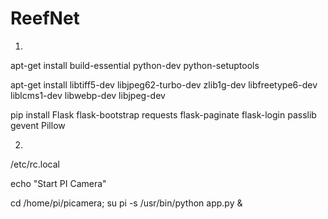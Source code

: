 # ReefNet

1.
apt-get install build-essential python-dev python-setuptools

apt-get install libtiff5-dev libjpeg62-turbo-dev zlib1g-dev libfreetype6-dev liblcms1-dev libwebp-dev libjpeg-dev

pip install Flask flask-bootstrap requests flask-paginate flask-login passlib gevent Pillow

2.
/etc/rc.local

echo "Start PI Camera"

cd /home/pi/picamera; su pi -s /usr/bin/python app.py &


